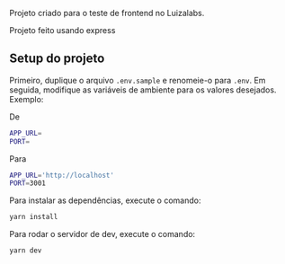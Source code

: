 Projeto criado para o teste de frontend no Luizalabs.

Projeto feito usando express


## Setup do projeto

Primeiro, duplique o arquivo `.env.sample` e renomeie-o para `.env`. Em seguida, modifique as variáveis de ambiente para os valores desejados. Exemplo:

De

```bash
APP_URL=
PORT=
```

Para

```bash
APP_URL='http://localhost'
PORT=3001
```


Para instalar as dependências, execute o comando:

```bash
yarn install
```


Para rodar o servidor de dev, execute o comando:

```bash
yarn dev
```

